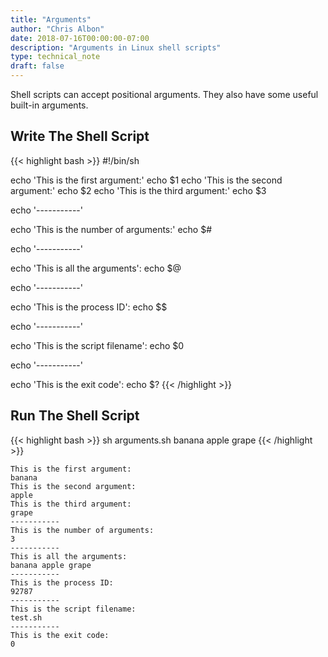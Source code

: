 ```yaml
---
title: "Arguments"
author: "Chris Albon"
date: 2018-07-16T00:00:00-07:00
description: "Arguments in Linux shell scripts"
type: technical_note
draft: false
---
```


Shell scripts can accept positional arguments. They also have some useful built-in arguments.

## Write The Shell Script

{{< highlight bash >}}
#!/bin/sh

echo 'This is the first argument:'
echo $1
echo 'This is the second argument:'
echo $2
echo 'This is the third argument:'
echo $3

echo '-----------'

echo 'This is the number of arguments:'
echo $#

echo '-----------'

echo 'This is all the arguments':
echo $@

echo '-----------'

echo 'This is the process ID':
echo $$

echo '-----------'

echo 'This is the script filename':
echo $0

echo '-----------'

echo 'This is the exit code':
echo $?
{{< /highlight >}}

## Run The Shell Script

{{< highlight bash >}}
sh arguments.sh banana apple grape
{{< /highlight >}}
```
This is the first argument:
banana
This is the second argument:
apple
This is the third argument:
grape
-----------
This is the number of arguments:
3
-----------
This is all the arguments:
banana apple grape
-----------
This is the process ID:
92787
-----------
This is the script filename:
test.sh
-----------
This is the exit code:
0
```